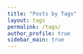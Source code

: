 ```yaml
---
title: "Posts by Tags"
layout: tags
permalink: /tags/
author_profile: true
sidebar_main: true
---
```

